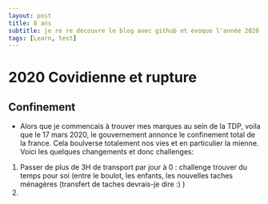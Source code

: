 ```yaml
---
layout: post
title: 8 ans
subtitle: je re re decouvre le blog avec github et evoque l'année 2020
tags: [Learn, test]
---
```


# 2020 Covidienne et rupture

## Confinement

* Alors que je commencais à trouver mes marques au sein de la TDP, voila que le 17 mars 2020, le gouvernement annonce le confinement total de la france.
Cela boulverse totalement nos vies et en particulier la mienne. Voici les quelques changements et donc challenges:
1. Passer de plus de 3H de transport par jour à 0 : challenge trouver du temps pour soi (entre le boulot, les enfants, les nouvelles taches ménagères (transfert de taches devrais-je dire :) )
2. 
